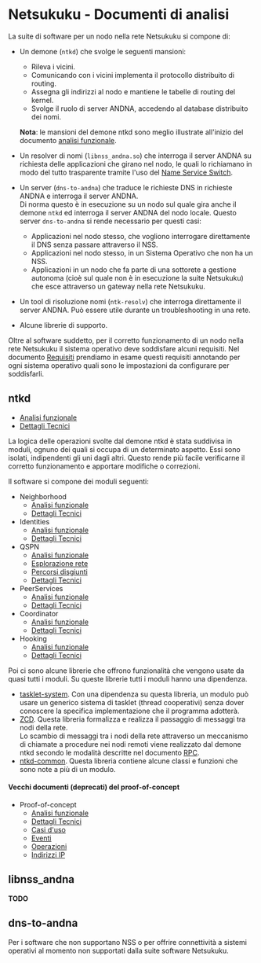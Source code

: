 # Netsukuku - Documenti di analisi

La suite di software per un nodo nella rete Netsukuku si compone di:

*   Un demone (`ntkd`) che svolge le seguenti mansioni:

    *   Rileva i vicini.
    *   Comunicando con i vicini implementa il protocollo distribuito di routing.
    *   Assegna gli indirizzi al nodo e mantiene le tabelle di routing del kernel.
    *   Svolge il ruolo di server ANDNA, accedendo al database distribuito dei nomi.

    **Nota**: le mansioni del demone ntkd sono meglio illustrate all'inizio del documento
    [analisi funzionale](DemoneNTKD/AnalisiFunzionale.md).

*   Un resolver di nomi (`libnss_andna.so`) che interroga il server ANDNA su richiesta delle applicazioni che
    girano nel nodo, le quali lo richiamano in modo del tutto trasparente tramite l'uso del
    [Name Service Switch](https://en.wikipedia.org/wiki/Name_Service_Switch).

*   Un server (`dns-to-andna`) che traduce le richieste DNS in richieste ANDNA e interroga il server ANDNA.  
    Di norma questo è in esecuzione su un nodo sul quale gira anche il demone `ntkd` ed interroga il
    server ANDNA del nodo locale. Questo server `dns-to-andna` si rende necessario per questi casi:

    *   Applicazioni nel nodo stesso, che vogliono interrogare direttamente il DNS senza passare attraverso il NSS.
    *   Applicazioni nel nodo stesso, in un Sistema Operativo che non ha un NSS.
    *   Applicazioni in un nodo che fa parte di una sottorete a gestione autonoma (cioè sul quale non è in
        esecuzione la suite Netsukuku) che esce attraverso un gateway nella rete Netsukuku.

*   Un tool di risoluzione nomi (`ntk-resolv`) che interroga direttamente il server ANDNA. Può essere utile durante
    un troubleshooting in una rete.

*   Alcune librerie di supporto.

Oltre al software suddetto, per il corretto funzionamento di un nodo nella rete Netsukuku il sistema operativo
deve soddisfare alcuni requisiti. Nel documento [Requisiti](Sistema/Requisiti.md) prendiamo in
esame questi requisiti annotando per ogni sistema operativo quali sono le impostazioni da configurare per soddisfarli.

## ntkd

*   [Analisi funzionale](DemoneNTKD/AnalisiFunzionale.md)
*   [Dettagli Tecnici](DemoneNTKD/DettagliTecnici.md)

La logica delle operazioni svolte dal demone ntkd è stata suddivisa in moduli, ognuno dei quali si occupa di un
determinato aspetto. Essi sono isolati, indipendenti gli uni dagli altri. Questo rende più facile verificarne
il corretto funzionamento e apportare modifiche o correzioni.

Il software si compone dei moduli seguenti:

*   Neighborhood
    *   [Analisi funzionale](ModuloNeighborhood/AnalisiFunzionale.md)
    *   [Dettagli Tecnici](ModuloNeighborhood/DettagliTecnici.md)
*   Identities
    *   [Analisi funzionale](ModuloIdentities/AnalisiFunzionale.md)
    *   [Dettagli Tecnici](ModuloIdentities/DettagliTecnici.md)
*   QSPN
    *   [Analisi funzionale](ModuloQspn/AnalisiFunzionale.md)
    *   [Esplorazione rete](ModuloQspn/EsplorazioneRete.md)
    *   [Percorsi disgiunti](ModuloQspn/PercorsiDisgiunti.md)
    *   [Dettagli Tecnici](ModuloQspn/DettagliTecnici.md)
*   PeerServices
    *   [Analisi funzionale](ModuloPeers/AnalisiFunzionale.md)
    *   [Dettagli Tecnici](ModuloPeers/DettagliTecnici.md)
*   Coordinator
    *   [Analisi funzionale](ModuloCoordinator/AnalisiFunzionale.md)
    *   [Dettagli Tecnici](ModuloCoordinator/DettagliTecnici.md)
*   Hooking
    *   [Analisi funzionale](ModuloHooking/AnalisiFunzionale.md)
    *   [Dettagli Tecnici](ModuloHooking/DettagliTecnici.md)

Poi ci sono alcune librerie che offrono funzionalità che vengono usate da quasi tutti i moduli. Su queste librerie
tutti i moduli hanno una dipendenza.

*   [tasklet-system](Librerie/TaskletSystem.md). Con una dipendenza su questa libreria, un modulo può usare un generico sistema di
    tasklet (thread cooperativi) senza dover conoscere la specifica implementazione che il programma
    adotterà.
*   [ZCD](Librerie/ZCD.md). Questa libreria formalizza e realizza il passaggio di messaggi tra nodi della rete.  
    Lo scambio di messaggi tra i nodi della rete attraverso un meccanismo di chiamate a procedure
    nei nodi remoti viene realizzato dal demone ntkd secondo le modalità descritte nel documento [RPC](DemoneNTKD/RPC.md).
*   [ntkd-common](Librerie/Common.md). Questa libreria contiene alcune classi e funzioni che sono note a più di un
    modulo.

#### Vecchi documenti (deprecati) del proof-of-concept

*   Proof-of-concept
    *   [Analisi funzionale](Proof/AnalisiFunzionale.md)
    *   [Dettagli Tecnici](Proof/DettagliTecnici.md)
    *   [Casi d'uso](Proof/UseCases.md)
    *   [Eventi](Proof/Eventi.md)
    *   [Operazioni](Proof/DettagliOperazioni1.md)
    *   [Indirizzi IP](Proof/IndirizziIP.md)

## libnss_andna

**TODO**

## dns-to-andna

Per i software che non supportano NSS o per offrire connettività a sistemi operativi al momento non supportati
dalla suite software Netsukuku.

